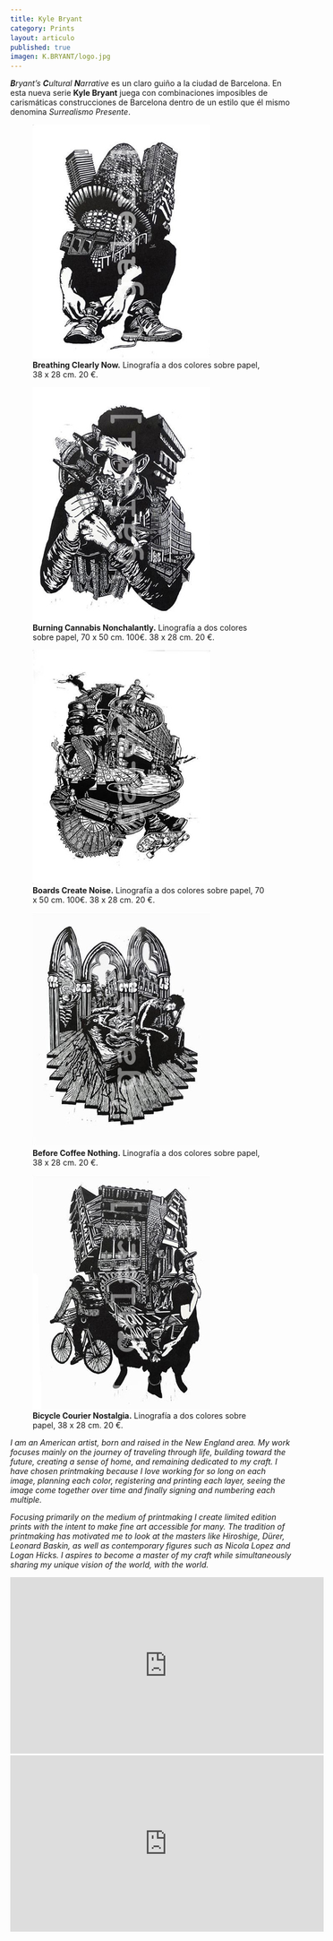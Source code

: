 ```yaml
---
title: Kyle Bryant
category: Prints
layout: articulo
published: true
imagen: K.BRYANT/logo.jpg
---
```

_**B**ryant’s **C**ultural **N**arrative_ es un claro guiño a la ciudad de Barcelona. En esta nueva serie **Kyle Bryant** juega con combinaciones imposibles de carismáticas construcciones de Barcelona dentro de un estilo que él mismo denomina  _Surrealismo Presente_.

<div class="figure-group">
<figure>
	<a href="/images/K.BRYANT/BREATHING.jpg"><img src="/images/K.BRYANT/BREATHING.jpg"></a>
	<figcaption><b>Breathing Clearly Now.</b>
	  Linografía  a dos colores sobre papel, 38 x 28 cm. 20 €.
	</figcaption>
</figure>

<figure>
	<a href="/images/K.BRYANT/BURNING.jpg"><img src="/images/K.BRYANT/BURNING.jpg"></a>
	<figcaption><b>Burning Cannabis Nonchalantly.</b>
	  Linografía  a dos colores sobre papel, 70 x 50 cm. 100€. 38 x 28 cm. 20 €.
	</figcaption>
</figure>

<figure>
	<a href="/images/K.BRYANT/BOARDS.jpg"><img src="/images/K.BRYANT/BOARDS.jpg"></a>
	<figcaption><b>Boards Create Noise.</b>
	  Linografía  a dos colores sobre papel, 70 x 50 cm. 100€. 38 x 28 cm. 20 €.
	</figcaption>
</figure>
</div>

<div class="figure-group">
<figure>
	<a href="/images/K.BRYANT/BEFORE.jpg"><img src="/images/K.BRYANT/BEFORE.jpg"></a>
	<figcaption><b>Before Coffee Nothing.</b>
	  Linografía  a dos colores sobre papel, 38 x 28 cm. 20 €.
	</figcaption>
</figure>

<figure>
	<a href="/images/K.BRYANT/BICYCLE .jpg"><img src="/images/K.BRYANT/BICYCLE.jpg"></a>
	<figcaption><b>Bicycle Courier Nostalgia.</b>
	  Linografía  a dos colores sobre papel, 38 x 28 cm. 20 €.
	</figcaption>
</figure>
</div>

_I am an American artist, born and raised in the New England area. My work focuses mainly on the journey of traveling through life, building toward the future, creating a sense of home, and remaining dedicated to my craft. I have chosen printmaking because I love working for so long on each image, planning each color, registering and printing each layer, seeing the image come together over time and finally signing and numbering each multiple._

_Focusing primarily on the medium of printmaking I create limited edition prints with the intent to make fine art accessible for many. The tradition of printmaking has motivated me to look at the masters like Hiroshige, Dürer, Leonard Baskin, as well as contemporary figures such as Nicola Lopez and Logan Hicks. I aspires to become a master of my craft while simultaneously sharing my unique vision of the world, with the world._

<iframe width="560" height="315" src="http://www.youtube.com/watch?v=8vSiMI72Adg" frameborder="0"> </iframe>

<iframe width="560" height="315" src="http://www.youtube.com/watch?v=8vSiMI72Adg" frameborder="0">  </iframe>


